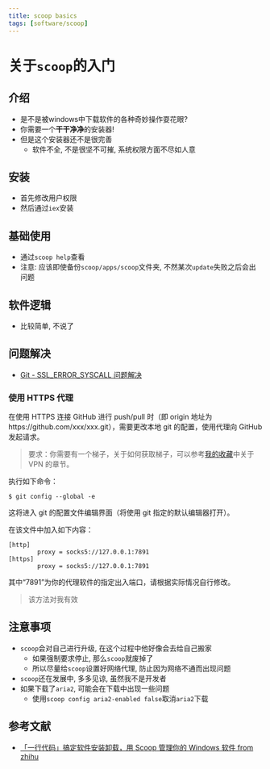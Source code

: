 ```yaml
---
title: scoop basics
tags: [software/scoop]
---
```


# 关于`scoop`的入门


## 介绍
- 是不是被windows中下载软件的各种奇妙操作耍花眼?
- 你需要一个**干干净净**的安装器!
- 但是这个安装器还不是很完善
  - 软件不全, 不是很坚不可摧, 系统权限方面不尽如人意


## 安装
- 首先修改用户权限
- 然后通过`iex`安装


## 基础使用
- 通过`scoop help`查看
- 注意: 应该即使备份`scoop/apps/scoop`文件夹, 不然某次`update`失败之后会出问题


## 软件逻辑
- 比较简单, 不说了



## 问题解决

- [Git - SSL_ERROR_SYSCALL 问题解决](https://blog.hyperzsb.tech/git-ssl-error/)

<h3 id="使用-https-代理">使用 HTTPS 代理</h3>

<p>在使用 HTTPS 连接 GitHub 进行 push/pull 时（即 origin 地址为 https://github.com/xxx/xxx.git），需要更改本地 git 的配置，使用代理向 GitHub 发起请求。</p>

<blockquote>
  <p>要求：你需要有一个梯子，关于如何获取梯子，可以参考<a href="https://blog.hyperzsb.tech/collections/">我的收藏</a>中关于 VPN 的章节。</p>
</blockquote>

<p>执行如下命令：</p>

<div class="language-shell highlighter-rouge"><div class="highlight"><pre class="highlight"><code><span class="nv">$ </span>git config <span class="nt">--global</span> <span class="nt">-e</span>
</code></pre></div></div>

<p>这将进入 git 的配置文件编辑界面（将使用 git 指定的默认编辑器打开）。</p>

<p>在该文件中加入如下内容：</p>

<div class="language-plaintext highlighter-rouge"><div class="highlight"><pre class="highlight"><code>[http]
        proxy = socks5://127.0.0.1:7891
[https]
        proxy = socks5://127.0.0.1:7891
</code></pre></div></div>

<p>其中“7891”为你的代理软件的指定出入端口，请根据实际情况自行修改。</p>

<blockquote>
  <p>该方法对我有效</p>
</blockquote>


## 注意事项
- ``scoop``会对自己进行升级, 在这个过程中他好像会去给自己搬家
  - 如果强制要求停止, 那么`scoop`就废掉了
  - 所以尽量给`scoop`设置好网络代理, 防止因为网络不通而出现问题
- ``scoop``还在发展中, 多多见谅, 虽然我不是开发者
- 如果下载了`aria2`, 可能会在下载中出现一些问题
  - 使用`scoop config aria2-enabled false`取消`aria2`下载



## 参考文献
- [「一行代码」搞定软件安装卸载，用 Scoop 管理你的 Windows 软件 from zhihu](https://zhuanlan.zhihu.com/p/54822449)